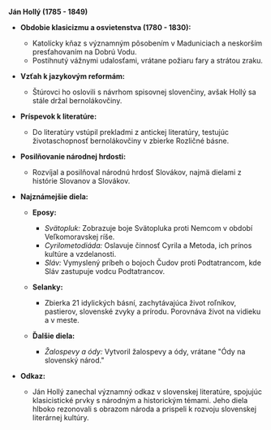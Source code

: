 **Ján Hollý (1785 - 1849)**

- **Obdobie klasicizmu a osvietenstva (1780 - 1830):**
  - Katolícky kňaz s významným pôsobením v Maduniciach a neskorším presťahovaním na Dobrú Vodu.
  - Postihnutý vážnymi udalosťami, vrátane požiaru fary a strátou zraku.

- **Vzťah k jazykovým reformám:**
  - Štúrovci ho oslovili s návrhom spisovnej slovenčiny, avšak Hollý sa stále držal bernolákovčiny.

- **Príspevok k literatúre:**
  - Do literatúry vstúpil prekladmi z antickej literatúry, testujúc životaschopnosť bernolákovčiny v zbierke Rozličné básne.

- **Posilňovanie národnej hrdosti:**
  - Rozvíjal a posilňoval národnú hrdosť Slovákov, najmä dielami z histórie Slovanov a Slovákov.

- **Najznámejšie diela:**
  - **Eposy:**
    - *Svätopluk:* Zobrazuje boje Svätopluka proti Nemcom v období Veľkomoravskej ríše.
    - *Cyrilometodiáda:* Oslavuje činnosť Cyrila a Metoda, ich prínos kultúre a vzdelanosti.
    - *Sláv:* Vymyslený príbeh o bojoch Čudov proti Podtatrancom, kde Sláv zastupuje vodcu Podtatrancov.

  - **Selanky:**
    - Zbierka 21 idylických básní, zachytávajúca život roľníkov, pastierov, slovenské zvyky a prírodu. Porovnáva život na vidieku a v meste.

  - **Ďalšie diela:**
    - *Žalospevy a ódy:* Vytvoril žalospevy a ódy, vrátane "Ódy na slovenský národ."

- **Odkaz:**
  - Ján Hollý zanechal významný odkaz v slovenskej literatúre, spojujúc klasicistické prvky s národným a historickým témami. Jeho diela hlboko rezonovali s obrazom národa a prispeli k rozvoju slovenskej literárnej kultúry.